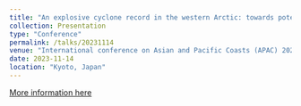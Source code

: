 ```yaml
---
title: "An explosive cyclone record in the western Arctic: towards potential impacts of ocean waves on sea ice under extreme conditions."
collection: Presentation
type: "Conference"
permalink: /talks/20231114
venue: "International conference on Asian and Pacific Coasts (APAC) 2023."
date: 2023-11-14
location: "Kyoto, Japan"
---
```


[More information here](https://coastal.jp/english/apac/apac2023/)

